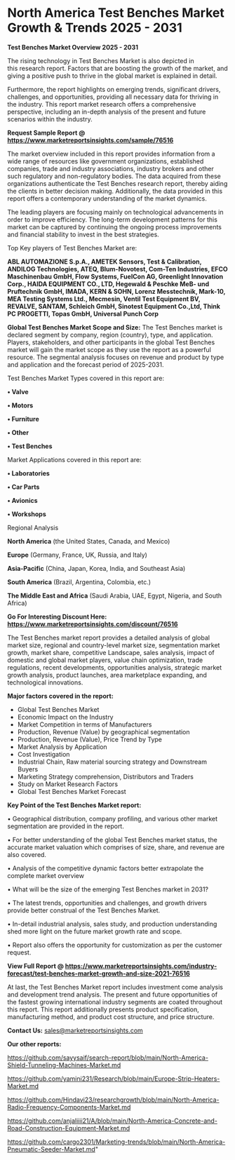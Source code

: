 # North America Test Benches Market Growth & Trends 2025 - 2031

<Strong> Test Benches Market Overview 2025 - 2031</strong>

The rising technology in Test Benches Market is also depicted in this research report. Factors that are boosting the growth of the market, and giving a positive push to thrive in the global market is explained in detail.

Furthermore, the report highlights on emerging trends, significant drivers, challenges, and opportunities, providing all necessary data for thriving in the industry. This report market research offers a comprehensive perspective, including an in-depth analysis of the present and future scenarios within the industry.

<strong>Request Sample Report @ <a href=https://www.marketreportsinsights.com/sample/76516>https://www.marketreportsinsights.com/sample/76516</a></strong>

The market overview included in this report provides information from a wide range of resources like government organizations, established companies, trade and industry associations, industry brokers and other such regulatory and non-regulatory bodies. The data acquired from these organizations authenticate the Test Benches research report, thereby aiding the clients in better decision making. Additionally, the data provided in this report offers a contemporary understanding of the market dynamics.

The leading players are focusing mainly on technological advancements in order to improve efficiency. The long-term development patterns for this market can be captured by continuing the ongoing process improvements and financial stability to invest in the best strategies.

Top Key players of Test Benches Market are:

<strong>ABL AUTOMAZIONE S.p.A., AMETEK Sensors, Test & Calibration, ANDILOG Technologies, ATEQ, Blum-Novotest, Com-Ten Industries, EFCO Maschinenbau GmbH, Flow Systems, FuelCon AG, Greenlight Innovation Corp., HAIDA EQUIPMENT CO., LTD, Hegewald & Peschke MeB- und Pruftechnik GmbH, IMADA, KERN & SOHN, Lorenz Messtechnik, Mark-10, MEA Testing Systems Ltd., Mecmesin, Ventil Test Equipment BV, REVALVE, SANTAM, Schleich GmbH, Sinotest Equipment Co.,Ltd, Think PC PROGETTI, Topas GmbH, Universal Punch Corp</strong>

<strong><b>Global Test Benches Market Scope and Size:</b></strong>
The Test Benches market is declared segment by company, region (country), type, and application. Players, stakeholders, and other participants in the global Test Benches market will gain the market scope as they use the report as a powerful resource. The segmental analysis focuses on revenue and product by type and application and the forecast period of 2025-2031.

Test Benches Market Types covered in this report are:

<strong>• Valve

• Motors

• Furniture

• Other

• Test Benches</strong>

Market Applications covered in this report are:

<strong>• Laboratories

• Car Parts

• Avionics

• Workshops</strong> 

Regional Analysis

<strong>North America</strong> (the United States, Canada, and Mexico)

<strong>Europe</strong> (Germany, France, UK, Russia, and Italy)

<strong>Asia-Pacific</strong> (China, Japan, Korea, India, and Southeast Asia)

<strong>South America</strong> (Brazil, Argentina, Colombia, etc.)

<strong>The Middle East and Africa</strong> (Saudi Arabia, UAE, Egypt, Nigeria, and South Africa)

<strong>Go For Interesting Discount Here: <a href=https://www.marketreportsinsights.com/discount/76516>https://www.marketreportsinsights.com/discount/76516</a></strong>

The Test Benches market report provides a detailed analysis of global market size, regional and country-level market size, segmentation market growth, market share, competitive Landscape, sales analysis, impact of domestic and global market players, value chain optimization, trade regulations, recent developments, opportunities analysis, strategic market growth analysis, product launches, area marketplace expanding, and technological innovations.

<strong><b>Major factors covered in the report:</b></strong>
<ul>
  <li>Global Test Benches Market </li>
  <li>Economic Impact on the Industry</li>
  <li>Market Competition in terms of Manufacturers</li>
  <li>Production, Revenue (Value) by geographical segmentation</li>
  <li>Production, Revenue (Value), Price Trend by Type</li>
  <li>Market Analysis by Application</li>
  <li>Cost Investigation</li>
  <li>Industrial Chain, Raw material sourcing strategy and Downstream Buyers</li>
  <li>Marketing Strategy comprehension, Distributors and Traders</li>
  <li>Study on Market Research Factors</li>
  <li>Global Test Benches Market Forecast</li>
</ul>

<strong><b>Key Point of the Test Benches Market report:</b></strong>

• Geographical distribution, company profiling, and various other market segmentation are provided in the report.

• For better understanding of the global Test Benches market status, the accurate market valuation which comprises of size, share, and revenue are also covered.

• Analysis of the competitive dynamic factors better extrapolate the complete market overview

• What will be the size of the emerging Test Benches market in 2031?

• The latest trends, opportunities and challenges, and growth drivers provide better construal of the Test Benches Market.

• In-detail industrial analysis, sales study, and production understanding shed more light on the future market growth rate and scope.

• Report also offers the opportunity for customization as per the customer request.

<strong><b>View Full Report @ <a href=https://www.marketreportsinsights.com/industry-forecast/test-benches-market-growth-and-size-2021-76516>https://www.marketreportsinsights.com/industry-forecast/test-benches-market-growth-and-size-2021-76516</a></b></strong>


At last, the Test Benches Market report includes investment come analysis and development trend analysis. The present and future opportunities of the fastest growing international industry segments are coated throughout this report. This report additionally presents product specification, manufacturing method, and product cost structure, and price structure.

<strong>Contact Us:</strong>
sales@marketreportsinsights.com

<strong>Our other reports:</strong>

<a href=https://github.com/sayysaif/search-report/blob/main/North-America-Shield-Tunneling-Machines-Market.md>https://github.com/sayysaif/search-report/blob/main/North-America-Shield-Tunneling-Machines-Market.md</a>

<a href=https://github.com/yamini231/Research/blob/main/Europe-Strip-Heaters-Market.md>https://github.com/yamini231/Research/blob/main/Europe-Strip-Heaters-Market.md</a>

<a href=https://github.com/Hindavi23/researchgrowth/blob/main/North-America-Radio-Frequency-Components-Market.md>https://github.com/Hindavi23/researchgrowth/blob/main/North-America-Radio-Frequency-Components-Market.md</a>

<a href=https://github.com/anjaliiii21/A/blob/main/North-America-Concrete-and-Road-Construction-Equipment-Market.md>https://github.com/anjaliiii21/A/blob/main/North-America-Concrete-and-Road-Construction-Equipment-Market.md</a>

<a href=https://github.com/cargo2301/Marketing-trends/blob/main/North-America-Pneumatic-Seeder-Market.md>https://github.com/cargo2301/Marketing-trends/blob/main/North-America-Pneumatic-Seeder-Market.md</a>"
